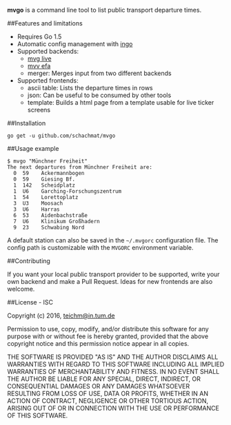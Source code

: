 **mvgo** is a command line tool to list public transport departure times.

##Features and limitations

* Requires Go 1.5
* Automatic config management with [ingo](https://github.com/schachmat/ingo)
* Supported backends:
  * [mvg live](https://www.mvg-live.de/)
  * [mvv efa](http://efa.mvv-muenchen.de/)
  * merger: Merges input from two different backends
* Supported frontends:
  * ascii table: Lists the departure times in rows
  * json: Can be useful to be consumed by other tools
  * template: Builds a html page from a template usable for live ticker screens

##Installation

```shell
go get -u github.com/schachmat/mvgo
```

##Usage example

```shell
$ mvgo "Münchner Freiheit"
The next departures from Münchner Freiheit are:
  0  59    Ackermannbogen
  0  59    Giesing Bf.
  1  142   Scheidplatz
  1  U6    Garching-Forschungszentrum
  1  54    Lorettoplatz
  3  U3    Moosach
  3  U6    Harras
  6  53    Aidenbachstraße
  7  U6    Klinikum Großhadern
  9  23    Schwabing Nord
```

A default station can also be saved in the `~/.mvgorc` configuration file. The
config path is customizable with the `MVGORC` environment variable.

##Contributing

If you want your local public transport provider to be supported, write your own
backend and make a Pull Request. Ideas for new frontends are also welcome.

##License - ISC

Copyright (c) 2016,  <teichm@in.tum.de>

Permission to use, copy, modify, and/or distribute this software for any purpose
with or without fee is hereby granted, provided that the above copyright notice
and this permission notice appear in all copies.

THE SOFTWARE IS PROVIDED "AS IS" AND THE AUTHOR DISCLAIMS ALL WARRANTIES WITH
REGARD TO THIS SOFTWARE INCLUDING ALL IMPLIED WARRANTIES OF MERCHANTABILITY AND
FITNESS. IN NO EVENT SHALL THE AUTHOR BE LIABLE FOR ANY SPECIAL, DIRECT,
INDIRECT, OR CONSEQUENTIAL DAMAGES OR ANY DAMAGES WHATSOEVER RESULTING FROM LOSS
OF USE, DATA OR PROFITS, WHETHER IN AN ACTION OF CONTRACT, NEGLIGENCE OR OTHER
TORTIOUS ACTION, ARISING OUT OF OR IN CONNECTION WITH THE USE OR PERFORMANCE OF
THIS SOFTWARE.
